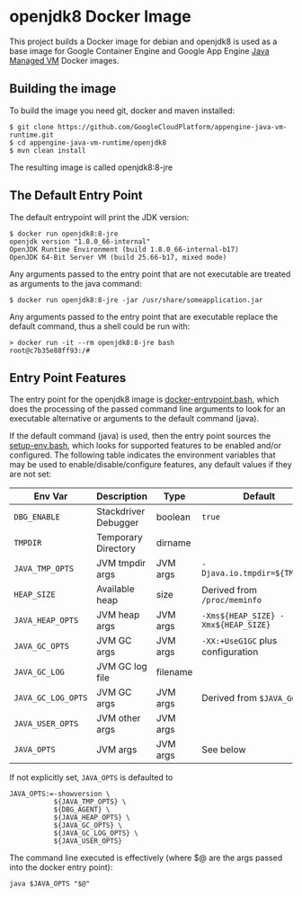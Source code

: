 # openjdk8 Docker Image

This project builds a Docker image for debian and openjdk8 is used as a base image for Google Container Engine and 
Google App Engine [Java Managed VM](https://cloud.google.com/appengine/docs/managed-vms/) Docker images.

## Building the image
To build the image you need git, docker and maven installed:
```
$ git clone https://github.com/GoogleCloudPlatform/appengine-java-vm-runtime.git
$ cd appengine-java-vm-runtime/openjdk8
$ mvn clean install
```
The resulting image is called openjdk8:8-jre 

## The Default Entry Point
The default entrypoint will print the JDK version:
```
$ docker run openjdk8:8-jre
openjdk version "1.8.0_66-internal"
OpenJDK Runtime Environment (build 1.8.0_66-internal-b17)
OpenJDK 64-Bit Server VM (build 25.66-b17, mixed mode)
```

Any arguments passed to the entry point that are not executable are treated as arguments to the java command:
```
$ docker run openjdk8:8-jre -jar /usr/share/someapplication.jar
```

Any arguments passed to the entry point that are executable replace the default command, thus a shell could
be run with:
```
> docker run -it --rm openjdk8:8-jre bash
root@c7b35e88ff93:/# 
```

## Entry Point Features
The entry point for the openjdk8 image is [docker-entrypoint.bash](https://github.com/GoogleCloudPlatform/appengine-java-vm-runtime/blob/master/openjdk8/src/main/docker/docker-entrypoint.bash), which does the processing of the passed command line arguments to look for an executable alternative or arguments to the default command (java).

If the default command (java) is used, then the entry point sources the [setup-env.bash](https://github.com/GoogleCloudPlatform/appengine-java-vm-runtime/blob/master/openjdk8/src/main/docker/setup-env.bash), which looks for supported features to be enabled and/or configured.  The following table indicates the environment variables that may be used to enable/disable/configure features, any default values if they are not set: 

|Env Var           | Description         | Type     | Default                               |
|------------------|---------------------|----------|---------------------------------------|
|`DBG_ENABLE`      | Stackdriver Debugger| boolean  | `true`                                |
|`TMPDIR`          | Temporary Directory | dirname  |                                       |
|`JAVA_TMP_OPTS`   | JVM tmpdir args     | JVM args | `-Djava.io.tmpdir=${TMPDIR}`          |
|`HEAP_SIZE`       | Available heap      | size     | Derived from `/proc/meminfo`          |
|`JAVA_HEAP_OPTS`  | JVM heap args       | JVM args | `-Xms${HEAP_SIZE} -Xmx${HEAP_SIZE}`   |
|`JAVA_GC_OPTS`    | JVM GC args         | JVM args | `-XX:+UseG1GC` plus configuration     |
|`JAVA_GC_LOG`     | JVM GC log file     | filename |                                       |
|`JAVA_GC_LOG_OPTS`| JVM GC args         | JVM args | Derived from `$JAVA_GC_LOG`           |
|`JAVA_USER_OPTS`  | JVM other args      | JVM args |                                       |
|`JAVA_OPTS`       | JVM args            | JVM args | See below                             |

If not explicitly set, `JAVA_OPTS` is defaulted to 
```
JAVA_OPTS:=-showversion \
           ${JAVA_TMP_OPTS} \
           ${DBG_AGENT} \
           ${JAVA_HEAP_OPTS} \
           ${JAVA_GC_OPTS} \
           ${JAVA_GC_LOG_OPTS} \
           ${JAVA_USER_OPTS}
```

The command line executed is effectively (where $@ are the args passed into the docker entry point):
```
java $JAVA_OPTS "$@"
```





